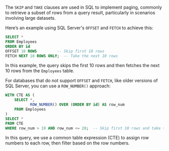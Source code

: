 The `SKIP` and `TAKE` clauses are used in SQL to implement paging, commonly to retrieve a subset of rows from a query result, particularly in scenarios involving large datasets. 

Here’s an example using SQL Server's `OFFSET` and `FETCH` to achieve this:

```sql
SELECT *
FROM Employees
ORDER BY id
OFFSET 10 ROWS         -- Skip first 10 rows
FETCH NEXT 10 ROWS ONLY;  -- Take the next 10 rows
```

In this example, the query skips the first 10 rows and then fetches the next 10 rows from the `Employees` table.

For databases that do not support `OFFSET` and `FETCH`, like older versions of SQL Server, you can use a `ROW_NUMBER()` approach:

```sql
WITH CTE AS (
    SELECT *,
           ROW_NUMBER() OVER (ORDER BY id) AS row_num
    FROM Employees
)
SELECT *
FROM CTE
WHERE row_num > 10 AND row_num <= 20;  -- Skip first 10 rows and take the next 10 rows
```

In this query, we use a common table expression (CTE) to assign row numbers to each row, then filter based on the row numbers.



